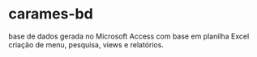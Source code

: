 # carames-bd
base de dados gerada no Microsoft Access com base em planilha Excel
criação de menu, pesquisa, views e relatórios.
